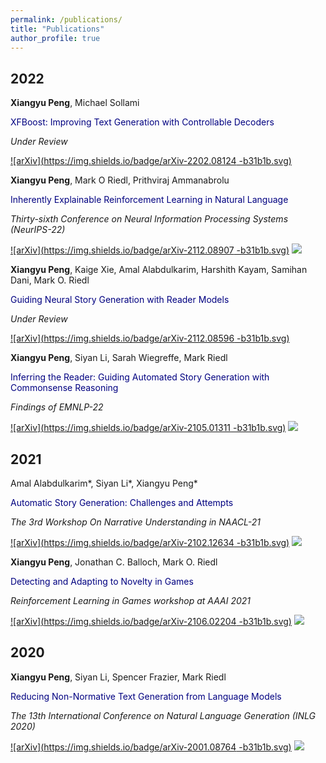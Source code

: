 ```yaml
---
permalink: /publications/
title: "Publications"
author_profile: true
---
```


## 2022

**Xiangyu Peng**, Michael Sollami

<span style="color:navy">XFBoost: Improving Text Generation with Controllable Decoders</span>

_Under Review_


[![arXiv](https://img.shields.io/badge/arXiv-2202.08124
-b31b1b.svg)](https://arxiv.org/abs/2202.08124)


**Xiangyu Peng**, Mark O Riedl, Prithviraj Ammanabrolu

<span style="color:navy">Inherently Explainable Reinforcement Learning in Natural Language</span>

_Thirty-sixth Conference on Neural Information Processing Systems (NeurIPS-22)_


[![arXiv](https://img.shields.io/badge/arXiv-2112.08907
-b31b1b.svg)](https://arxiv.org/abs/2112.08907)
[![](https://img.shields.io/badge/NeurIPS-22-blueviolet.svg)]()


**Xiangyu Peng**, Kaige Xie, Amal Alabdulkarim, Harshith Kayam, Samihan Dani, Mark O. Riedl

<span style="color:navy">Guiding Neural Story Generation with Reader Models</span>

_Under Review_


[![arXiv](https://img.shields.io/badge/arXiv-2112.08596
-b31b1b.svg)](https://arxiv.org/abs/2112.08596)


**Xiangyu Peng**, Siyan Li, Sarah Wiegreffe, Mark Riedl

<span style="color:navy">Inferring the Reader: Guiding Automated Story Generation with Commonsense Reasoning</span>

_Findings of EMNLP-22_


[![arXiv](https://img.shields.io/badge/arXiv-2105.01311
-b31b1b.svg)](https://arxiv.org/abs/2105.01311)
[![](https://img.shields.io/badge/EMNLP-22-blueviolet.svg)]()


## 2021

Amal Alabdulkarim*, Siyan Li*, Xiangyu Peng*

<span style="color:navy">Automatic Story Generation: Challenges and Attempts</span>

_The 3rd Workshop On Narrative Understanding in NAACL-21_


[![arXiv](https://img.shields.io/badge/arXiv-2102.12634
-b31b1b.svg)](https://arxiv.org/abs/2102.12634)
[![](https://img.shields.io/badge/NAACL--21-Workshop-9cf.svg)]()

**Xiangyu Peng**, Jonathan C. Balloch, Mark O. Riedl

<span style="color:navy">Detecting and Adapting to Novelty in Games</span>

_Reinforcement Learning in Games workshop at AAAI 2021_


[![arXiv](https://img.shields.io/badge/arXiv-2106.02204
-b31b1b.svg)](https://arxiv.org/abs/2106.02204)
[![](https://img.shields.io/badge/AAAI--21-Workshop-9cf.svg)]()

## 2020

**Xiangyu Peng**, Siyan Li, Spencer Frazier, Mark Riedl

<span style="color:navy">Reducing Non-Normative Text Generation from Language Models</span>

_The 13th International Conference on Natural Language Generation (INLG 2020)_


[![arXiv](https://img.shields.io/badge/arXiv-2001.08764
-b31b1b.svg)](https://arxiv.org/abs/2001.08764)
[![](https://img.shields.io/badge/INLG-20-blueviolet.svg)]()
